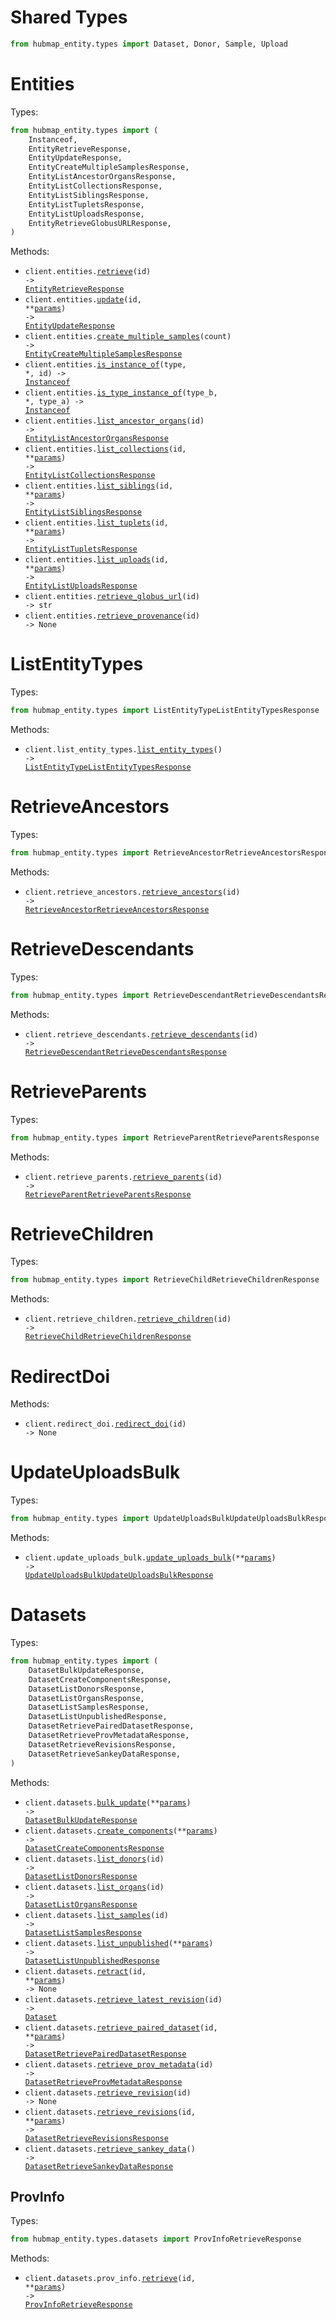# Shared Types

```python
from hubmap_entity.types import Dataset, Donor, Sample, Upload
```

# Entities

Types:

```python
from hubmap_entity.types import (
    Instanceof,
    EntityRetrieveResponse,
    EntityUpdateResponse,
    EntityCreateMultipleSamplesResponse,
    EntityListAncestorOrgansResponse,
    EntityListCollectionsResponse,
    EntityListSiblingsResponse,
    EntityListTupletsResponse,
    EntityListUploadsResponse,
    EntityRetrieveGlobusURLResponse,
)
```

Methods:

- <code title="get /entities/{id}">client.entities.<a href="./src/hubmap_entity/resources/entities.py">retrieve</a>(id) -> <a href="./src/hubmap_entity/types/entity_retrieve_response.py">EntityRetrieveResponse</a></code>
- <code title="put /entities/{id}">client.entities.<a href="./src/hubmap_entity/resources/entities.py">update</a>(id, \*\*<a href="src/hubmap_entity/types/entity_update_params.py">params</a>) -> <a href="./src/hubmap_entity/types/entity_update_response.py">EntityUpdateResponse</a></code>
- <code title="post /entities/multiple-samples/{count}">client.entities.<a href="./src/hubmap_entity/resources/entities.py">create_multiple_samples</a>(count) -> <a href="./src/hubmap_entity/types/entity_create_multiple_samples_response.py">EntityCreateMultipleSamplesResponse</a></code>
- <code title="get /entities/{id}/instanceof/{type}">client.entities.<a href="./src/hubmap_entity/resources/entities.py">is_instance_of</a>(type, \*, id) -> <a href="./src/hubmap_entity/types/instanceof.py">Instanceof</a></code>
- <code title="get /entities/type/{type_a}/instanceof/{type_b}">client.entities.<a href="./src/hubmap_entity/resources/entities.py">is_type_instance_of</a>(type_b, \*, type_a) -> <a href="./src/hubmap_entity/types/instanceof.py">Instanceof</a></code>
- <code title="get /entities/{id}/ancestor-organs">client.entities.<a href="./src/hubmap_entity/resources/entities.py">list_ancestor_organs</a>(id) -> <a href="./src/hubmap_entity/types/entity_list_ancestor_organs_response.py">EntityListAncestorOrgansResponse</a></code>
- <code title="get /entities/{id}/collections">client.entities.<a href="./src/hubmap_entity/resources/entities.py">list_collections</a>(id, \*\*<a href="src/hubmap_entity/types/entity_list_collections_params.py">params</a>) -> <a href="./src/hubmap_entity/types/entity_list_collections_response.py">EntityListCollectionsResponse</a></code>
- <code title="get /entities/{id}/siblings">client.entities.<a href="./src/hubmap_entity/resources/entities.py">list_siblings</a>(id, \*\*<a href="src/hubmap_entity/types/entity_list_siblings_params.py">params</a>) -> <a href="./src/hubmap_entity/types/entity_list_siblings_response.py">EntityListSiblingsResponse</a></code>
- <code title="get /entities/{id}/tuplets">client.entities.<a href="./src/hubmap_entity/resources/entities.py">list_tuplets</a>(id, \*\*<a href="src/hubmap_entity/types/entity_list_tuplets_params.py">params</a>) -> <a href="./src/hubmap_entity/types/entity_list_tuplets_response.py">EntityListTupletsResponse</a></code>
- <code title="get /entities/{id}/uploads">client.entities.<a href="./src/hubmap_entity/resources/entities.py">list_uploads</a>(id, \*\*<a href="src/hubmap_entity/types/entity_list_uploads_params.py">params</a>) -> <a href="./src/hubmap_entity/types/entity_list_uploads_response.py">EntityListUploadsResponse</a></code>
- <code title="get /entities/{id}/globus-url">client.entities.<a href="./src/hubmap_entity/resources/entities.py">retrieve_globus_url</a>(id) -> str</code>
- <code title="get /entities/{id}/provenance">client.entities.<a href="./src/hubmap_entity/resources/entities.py">retrieve_provenance</a>(id) -> None</code>

# ListEntityTypes

Types:

```python
from hubmap_entity.types import ListEntityTypeListEntityTypesResponse
```

Methods:

- <code title="get /entity-types">client.list_entity_types.<a href="./src/hubmap_entity/resources/list_entity_types.py">list_entity_types</a>() -> <a href="./src/hubmap_entity/types/list_entity_type_list_entity_types_response.py">ListEntityTypeListEntityTypesResponse</a></code>

# RetrieveAncestors

Types:

```python
from hubmap_entity.types import RetrieveAncestorRetrieveAncestorsResponse
```

Methods:

- <code title="get /ancestors/{id}">client.retrieve_ancestors.<a href="./src/hubmap_entity/resources/retrieve_ancestors.py">retrieve_ancestors</a>(id) -> <a href="./src/hubmap_entity/types/retrieve_ancestor_retrieve_ancestors_response.py">RetrieveAncestorRetrieveAncestorsResponse</a></code>

# RetrieveDescendants

Types:

```python
from hubmap_entity.types import RetrieveDescendantRetrieveDescendantsResponse
```

Methods:

- <code title="get /descendants/{id}">client.retrieve_descendants.<a href="./src/hubmap_entity/resources/retrieve_descendants.py">retrieve_descendants</a>(id) -> <a href="./src/hubmap_entity/types/retrieve_descendant_retrieve_descendants_response.py">RetrieveDescendantRetrieveDescendantsResponse</a></code>

# RetrieveParents

Types:

```python
from hubmap_entity.types import RetrieveParentRetrieveParentsResponse
```

Methods:

- <code title="get /parents/{id}">client.retrieve_parents.<a href="./src/hubmap_entity/resources/retrieve_parents.py">retrieve_parents</a>(id) -> <a href="./src/hubmap_entity/types/retrieve_parent_retrieve_parents_response.py">RetrieveParentRetrieveParentsResponse</a></code>

# RetrieveChildren

Types:

```python
from hubmap_entity.types import RetrieveChildRetrieveChildrenResponse
```

Methods:

- <code title="get /children/{id}">client.retrieve_children.<a href="./src/hubmap_entity/resources/retrieve_children.py">retrieve_children</a>(id) -> <a href="./src/hubmap_entity/types/retrieve_child_retrieve_children_response.py">RetrieveChildRetrieveChildrenResponse</a></code>

# RedirectDoi

Methods:

- <code title="get /doi/redirect/{id}">client.redirect_doi.<a href="./src/hubmap_entity/resources/redirect_doi.py">redirect_doi</a>(id) -> None</code>

# UpdateUploadsBulk

Types:

```python
from hubmap_entity.types import UpdateUploadsBulkUpdateUploadsBulkResponse
```

Methods:

- <code title="put /uploads">client.update_uploads_bulk.<a href="./src/hubmap_entity/resources/update_uploads_bulk.py">update_uploads_bulk</a>(\*\*<a href="src/hubmap_entity/types/update_uploads_bulk_update_uploads_bulk_params.py">params</a>) -> <a href="./src/hubmap_entity/types/update_uploads_bulk_update_uploads_bulk_response.py">UpdateUploadsBulkUpdateUploadsBulkResponse</a></code>

# Datasets

Types:

```python
from hubmap_entity.types import (
    DatasetBulkUpdateResponse,
    DatasetCreateComponentsResponse,
    DatasetListDonorsResponse,
    DatasetListOrgansResponse,
    DatasetListSamplesResponse,
    DatasetListUnpublishedResponse,
    DatasetRetrievePairedDatasetResponse,
    DatasetRetrieveProvMetadataResponse,
    DatasetRetrieveRevisionsResponse,
    DatasetRetrieveSankeyDataResponse,
)
```

Methods:

- <code title="put /datasets">client.datasets.<a href="./src/hubmap_entity/resources/datasets/datasets.py">bulk_update</a>(\*\*<a href="src/hubmap_entity/types/dataset_bulk_update_params.py">params</a>) -> <a href="./src/hubmap_entity/types/dataset_bulk_update_response.py">DatasetBulkUpdateResponse</a></code>
- <code title="post /datasets/components">client.datasets.<a href="./src/hubmap_entity/resources/datasets/datasets.py">create_components</a>(\*\*<a href="src/hubmap_entity/types/dataset_create_components_params.py">params</a>) -> <a href="./src/hubmap_entity/types/dataset_create_components_response.py">DatasetCreateComponentsResponse</a></code>
- <code title="get /datasets/{id}/donors">client.datasets.<a href="./src/hubmap_entity/resources/datasets/datasets.py">list_donors</a>(id) -> <a href="./src/hubmap_entity/types/dataset_list_donors_response.py">DatasetListDonorsResponse</a></code>
- <code title="get /datasets/{id}/organs">client.datasets.<a href="./src/hubmap_entity/resources/datasets/datasets.py">list_organs</a>(id) -> <a href="./src/hubmap_entity/types/dataset_list_organs_response.py">DatasetListOrgansResponse</a></code>
- <code title="get /datasets/{id}/samples">client.datasets.<a href="./src/hubmap_entity/resources/datasets/datasets.py">list_samples</a>(id) -> <a href="./src/hubmap_entity/types/dataset_list_samples_response.py">DatasetListSamplesResponse</a></code>
- <code title="get /datasets/unpublished">client.datasets.<a href="./src/hubmap_entity/resources/datasets/datasets.py">list_unpublished</a>(\*\*<a href="src/hubmap_entity/types/dataset_list_unpublished_params.py">params</a>) -> <a href="./src/hubmap_entity/types/dataset_list_unpublished_response.py">DatasetListUnpublishedResponse</a></code>
- <code title="put /datasets/{id}/retract">client.datasets.<a href="./src/hubmap_entity/resources/datasets/datasets.py">retract</a>(id, \*\*<a href="src/hubmap_entity/types/dataset_retract_params.py">params</a>) -> None</code>
- <code title="get /datasets/{id}/latest-revision">client.datasets.<a href="./src/hubmap_entity/resources/datasets/datasets.py">retrieve_latest_revision</a>(id) -> <a href="./src/hubmap_entity/types/shared/dataset.py">Dataset</a></code>
- <code title="get /datasets/{id}/paired-dataset">client.datasets.<a href="./src/hubmap_entity/resources/datasets/datasets.py">retrieve_paired_dataset</a>(id, \*\*<a href="src/hubmap_entity/types/dataset_retrieve_paired_dataset_params.py">params</a>) -> <a href="./src/hubmap_entity/types/dataset_retrieve_paired_dataset_response.py">DatasetRetrievePairedDatasetResponse</a></code>
- <code title="get /datasets/{id}/prov-metadata">client.datasets.<a href="./src/hubmap_entity/resources/datasets/datasets.py">retrieve_prov_metadata</a>(id) -> <a href="./src/hubmap_entity/types/dataset_retrieve_prov_metadata_response.py">DatasetRetrieveProvMetadataResponse</a></code>
- <code title="get /datasets/{id}/revision">client.datasets.<a href="./src/hubmap_entity/resources/datasets/datasets.py">retrieve_revision</a>(id) -> None</code>
- <code title="get /datasets/{id}/revisions">client.datasets.<a href="./src/hubmap_entity/resources/datasets/datasets.py">retrieve_revisions</a>(id, \*\*<a href="src/hubmap_entity/types/dataset_retrieve_revisions_params.py">params</a>) -> <a href="./src/hubmap_entity/types/dataset_retrieve_revisions_response.py">DatasetRetrieveRevisionsResponse</a></code>
- <code title="get /datasets/sankey_data">client.datasets.<a href="./src/hubmap_entity/resources/datasets/datasets.py">retrieve_sankey_data</a>() -> <a href="./src/hubmap_entity/types/dataset_retrieve_sankey_data_response.py">DatasetRetrieveSankeyDataResponse</a></code>

## ProvInfo

Types:

```python
from hubmap_entity.types.datasets import ProvInfoRetrieveResponse
```

Methods:

- <code title="get /datasets/{id}/prov-info">client.datasets.prov_info.<a href="./src/hubmap_entity/resources/datasets/prov_info.py">retrieve</a>(id, \*\*<a href="src/hubmap_entity/types/datasets/prov_info_retrieve_params.py">params</a>) -> <a href="./src/hubmap_entity/types/datasets/prov_info_retrieve_response.py">ProvInfoRetrieveResponse</a></code>
